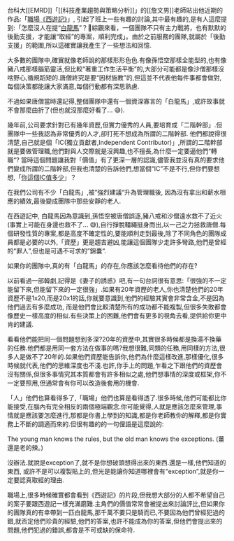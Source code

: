 台科大[[EMRD]]「[[科技產業趨勢與策略分析]]」的[[詹文男]]老師貼出他近期的作品:「[職場《西遊記》](https://udn.com/news/story/123296/8271443)」, 引起了班上一些有趣的討論,其中最有趣的,是有人這麼提到:「怎麼沒人在提“[白龍馬](https://zh.m.wikipedia.org/zh-tw/%E7%99%BD%E9%BE%99%E9%A9%AC)”？🤣綜觀來看，一個團隊不只有主力戰將，也有默默的後勤支援，才能讓“取經”的專案，順利完成」。由於之前服務的團隊,就屬於「後勤支援」的範圍,所以這確實讓我產生了一些想法和回憶.

大多數的團隊中,確實就像老師說的那樣形形色色.有像孫悟空那樣全能型的,也有像豬八戒那樣腦筋靈活,但比較“著重工作生活平衡”的,大部分可能都是像沙僧那樣沒啥野心,循規蹈矩的.唐僧終究是要“因材施教”的,但這並不代表他每件事都會做對,每個決策都能讓大家滿意,每個行動都有深思熟慮.

不過如果唐僧當時還記得,整個團隊中還有一個資深寡言的「白龍馬」,或許故事就不會那麼曲折了(但也就沒那麼好看了... 😅).

幾年前,公司要求針對已有幾年資歷,但實力優秀的人員,要培育成「二階幹部」.但團隊中一些我認為非常優秀的人才,卻打死不想成為所謂的二階幹部. 他們都說得很清楚,自己就是個「IC(獨立貢獻者,Independent Contributor)」,所謂的二階幹部就是要做管理職,他們對與人交際就是沒興趣,也不擅長,為什麼一定要逼他們“轉職“? 當時這個問題讓我對「價值」有了更深一層的認識,儘管我並沒有真的要求他們變成所謂的二階幹部,但我也清楚的告訴他們,想當個“IC”不是不行,但你們要想想,「[你這個IC值多少](https://vocus.cc/article/61d528b6fd897800018a0b18)」？

在我們公司有不少「白龍馬」,被”強烈建議“升為管理職後, 因為沒有拿出和薪水相應的績效,最後變成團隊中那些安靜的老人.

在西遊記中, 白龍馬因為意識到,孫悟空被唐僧誤逐,豬八戒和沙僧遠水救不了近火(事實上可能在身邊也救不了... 😅),自行掙脫韁繩挺身而出,以一己之力拯救唐僧.每個研發性質的專案,都是高度不確定性的,要能順利走到最後,除了不同角色的團隊成員都是必要的以外,「資歷」更是趨吉避凶,能讓這個團隊少走許多彎路,他們是曾經的“罪人”,但也是可遇不可求的”錦囊“.

如果你的團隊中,真的有「白龍馬」的存在,你應該怎麼看待他們的存在?

以前看過一部韓劇,記得是《妻子的誘惑》吧,有一句台詞很有意思:「很強的不一定能留下來,但能留下來的一定很強」.如果有20年資歷的老人,你也清楚他們的20年資歷不是1x20,而是20x1的話,你就要意識到,他們的經驗其實會非常含金,不是因為他們過去有多麼成功, 而是他們會比較清楚所有的成功都不能複製,但很多失敗都會像歷史一樣高度的相似.有些決策上的困難,他們會有更多的視角去看,提供給你更中肯的建議.

看看他們能把同一個問題想到多深?20年的資歷中,其實很多時候都是換湯不換藥的任務.他們都是用同一套方法在做事的嗎?我想很難,同類的任務,用同樣的方法,很多人是做不了20年的.如果他們資歷能告訴你,他們為什麼這樣改進,那樣優化,很多時候就代表,他們的思維深度也不淺.也許,你手上的問題,乍看之下跟他們的資歷會沒有關係,但很多事情究其本質都會有許多相似之處,他們想事情的深度或框架,你不一定要照用,但通常會有你可以改造後套用的機會.

「人」他們也算看得多了,「職場」他們也算是看得透了.很多時候,他們可能都比你能接受,在腦內有完全相反的兩個極端觀念.你可能覺得,人就是應該怎麼來管理,事情就是應該要怎麼進行,那都是你書上學到的知識,都是你老師教你的解釋,都是你實務上不斷的調適而來的.但很有趣的的一句俚語是這麼說的:

The young man knows the rules, but the old man knows the exceptions. (薑還是老的辣。)

沒辦法.就說是exception了,就不是你想破頭想得出來的東西.還是一樣,他們知道的東西, 或許不是可以複製貼上的,但光是能讓你知道哪裡會有“exception”,就是你一定要認真取經的理由.

職場上,很多時候確實都會看到《西遊記》的片段,但我想大部分的人都不希望自己的案子要跟西遊記一樣充滿磨難.主角們的價值常常會被提出來討論評比,但如果你的團隊真的有幸帶到一匹白龍馬,那千萬不要只是騎而已,不要因為他們曾經犯過的錯,就否定他們珍貴的經驗,他們的答案,也許不能成為你的答案,但他們會提出來的問題,他們犯過的錯誤,都會是不可或缺的保命符.